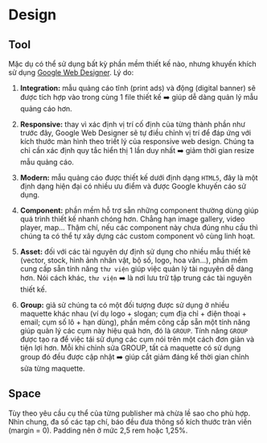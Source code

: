 # Design
## Tool
Mặc dụ có thể sử dụng bất kỳ phần mềm thiết kế nào, nhưng khuyến khích sử dụng [Google Web Designer](https://webdesigner.withgoogle.com/). Lý do:
1. **Integration:** mẫu quảng cáo tĩnh (print ads) và động (digital banner) sẽ được tích hợp vào trong cùng 1 file thiết kế :arrow_right: giúp dễ dàng quản lý mẫu quảng cáo hơn.
2. **Responsive:** thay vì xác định vị trí cố định của từng thành phần như trước đây, Google Web Designer sẽ tự điều chỉnh vị trí để đáp ứng với kích thước màn hình theo triết lý của responsive web design. Chúng ta chỉ cần xác định quy tắc hiển thị 1 lần duy nhất :arrow_right: giảm thời gian resize mẫu quảng cáo.
3. **Modern:** mẫu quảng cáo được thiết kế dưới định dạng `HTML5`, đây là một định dạng hiện đại có nhiều ưu điểm và được Google khuyến cáo sử dụng.
4. **Component:** phần mềm hỗ trợ sẵn những component thường dùng giúp quá trình thiết kế nhanh chóng hơn. Chẳng hạn image gallery, video player, map... Thậm chí, nếu các component này chưa đúng nhu cầu thì chúng ta có thể tự xây dựng các custom component vô cùng linh hoạt.

5. **Asset:** đối với các tài nguyên dự định sử dụng cho nhiều mẫu thiết kê (vector, stock, hình ảnh nhân vật, bộ số, logo, hoa văn...), phần mềm cung cấp sẵn tính năng `thư viện` giúp việc quản lý tài nguyên dễ dàng hơn. Nói cách khác, `thư viện` :arrow_right: là nơi lưu trữ tập trung các tài nguyên thiết kế.
6. **Group:** giả sử chúng ta có một đối tượng được sử dụng ở nhiều maquette khác nhau (ví dụ logo + slogan; cụm địa chỉ + điện thoại + email; cụm số lô + hạn dùng), phần mềm công cấp sẵn một tính năng giúp quản lý các cụm này hiệu quả hơn, đó là `GROUP`. Tính năng `GROUP` được tạo ra để việc tái sử dụng các cụm nói trên một cách đơn giản và tiện lợi hơn. Mỗi khi chỉnh sửa GROUP, tất cả maquette có sử dụng group đó đều được cập nhật :arrow_right: giúp cắt giảm đáng kể thời gian chỉnh sửa từng maquette.

## Space
Tùy theo yêu cầu cụ thể của từng publisher mà chừa lề sao cho phù hợp. Nhìn chung, đa số các tạp chí, báo đều đưa thông số kích thước tràn viền (margin = 0). Padding nên ở mức 2,5 rem hoặc 1,25%.
